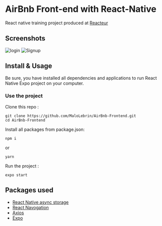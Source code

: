 # AirBnb Front-end with React-Native

React native training project produced at [Reacteur](https://www.lereacteur.io/)

## Screenshots 

![login]() ![Signup]()

## Install & Usage 

Be sure, you have installed all dependencies and applications to run React Native Expo project on your computer.

### Use the project

Clone this repo : 
```
git clone https://github.com/MaloLebrin/AirBnb-Frontend.git
cd AirBnb-Frontend
```
Install all packages from package.json:

```
npm i
```
or 
```
yarn
```

Run the project :
```
expo start
```
## Packages used
* [React Native async storage](https://reactnative.dev/docs/asyncstorage)
* [React Navogation](https://reactnavigation.org/)
* [Axios](https://www.axios.com/)
* [Expo](https://docs.expo.io/)
